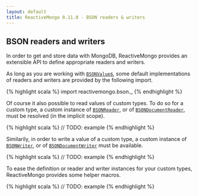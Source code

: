 ```yaml
---
layout: default
title: ReactiveMongo 0.11.0 - BSON readers & writers
---
```


## BSON readers and writers

In order to get and store data with MongoDB, ReactiveMongo provides an extensible API to define appropriate readers and writers.

As long as you are working with [`BSONValue`s](../../api/index.html#reactivemongo.bson.BSONValue), some default implementations of readers and writers are provided by the following import.

{% highlight scala %}
import reactivemongo.bson._
{% endhighlight %}

Of course it also possible to read values of custom types. To do so for a custom type, a custom instance of [`BSONReader`](../../api/index.html#reactivemongo.bson.BSONReader), or of [`BSONDocumentReader`](../../api/index.html#reactivemongo.bson.BSONDocumentReader), must be resolved (in the implicit scope).

{% highlight scala %}
// TODO: example
{% endhighlight %}

Similarily, in order to write a value of a custom type, a custom instance of [`BSONWriter`](../../api/index.html#reactivemongo.bson.BSONWriter), or of [`BSONDocumentWriter`](../../api/index.html#reactivemongo.bson.BSONDocumentWriter) must be available.

{% highlight scala %}
// TODO: example
{% endhighlight %}

To ease the definition or reader and writer instances for your custom types, ReactiveMongo provides some helper macros.

{% highlight scala %}
// TODO: example
{% endhighlight %}
